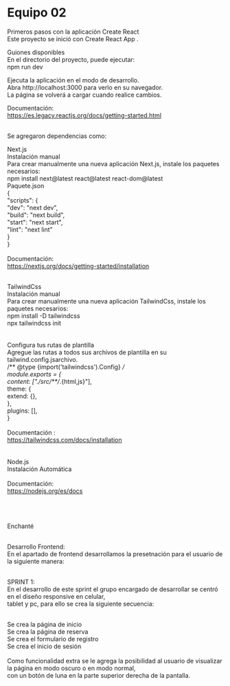 # Equipo 02



Primeros pasos con la aplicación Create React <br>
Este proyecto se inició con Create React App .

Guiones disponibles <br>
En el directorio del proyecto, puede ejecutar:<br>
npm run dev

Ejecuta la aplicación en el modo de desarrollo. <br>
Abra http://localhost:3000 para verlo en su navegador.<br>
La página se volverá a cargar cuando realice cambios.<br>

Documentación:<br>
https://es.legacy.reactjs.org/docs/getting-started.html<br><br>

Se agregaron dependencias como: <br>

Next.js<br>
Instalación manual<br>
Para crear manualmente una nueva aplicación Next.js, instale los paquetes necesarios:<br>
npm install next@latest react@latest react-dom@latest<br>
Paquete.json<br>
{<br>
  "scripts": {<br>
    "dev": "next dev",<br>
    "build": "next build",<br>
    "start": "next start",<br>
    "lint": "next lint"<br>
  }<br>
}<br>
<br>
Documentación:<br>
https://nextjs.org/docs/getting-started/installation<br><br>

TailwindCss<br>
Instalación manual<br>
Para crear manualmente una nueva aplicación TailwindCss, instale los paquetes necesarios:<br>
npm install -D tailwindcss<br>
npx tailwindcss init<br>
<br><br>
Configura tus rutas de plantilla <br>
Agregue las rutas a todos sus archivos de plantilla en su tailwind.config.jsarchivo.<br>
/** @type {import('tailwindcss').Config} */<br>
module.exports = {<br>
  content: ["./src/**/*.{html,js}"],<br>
  theme: {<br>
    extend: {},<br>
  },<br>
  plugins: [],<br>
}<br>
<br>
Documentación :<br>
https://tailwindcss.com/docs/installation<br>
<br><br>
Node.js<br>
Instalación Automática<br><br>
Documentación:<br>
https://nodejs.org/es/docs<br>
<br><br><br>

Enchanté<br><br>

Desarrollo Frontend:<br> 
En el apartado de frontend desarrollamos la presetnación para el usuario de la siguiente manera:<br><br> 

SPRINT 1:<br>
En el desarrollo de este sprint el grupo encargado de desarrollar se centró en el diseño responsive en celular,<br>
tablet y pc, para ello se crea la siguiente secuencia: <br> <br>

Se crea la página de inicio <br>
Se crea la página de reserva <br>
Se crea el formulario de registro<br>
Se crea el inicio de sesión <br>
<br>
Como funcionalidad extra se le agrega la posibilidad al usuario de visualizar la página en modo oscuro o en modo normal,<br>
con un botón de luna en la parte superior derecha de la pantalla. 

